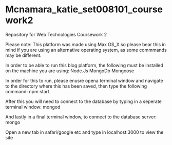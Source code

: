 # Mcnamara_katie_set008101_coursework2
Repository for Web Technologies Coursework 2 

Please note: This platform was made using Max OS_X so please bear this in mind if you are using an alternative operating system, as some commmands may be different. 


In order to be able to run this blog platform, the following must be installed on the machine you are using:
        Node.Js
        MongoDb
        Mongoose

In order for this to run, please enusre opena terminal window and navigate to the directory where this has been saved, then type the following command:
        npm start
        
After this you will need to connect to the database by typing in a seperate terminal window:
        mongod
        
And lastly in a final terminal window, to connect to the database server:
        mongo
        
        
Open a new tab in safari/google etc and type in localhost:3000 to view the site
